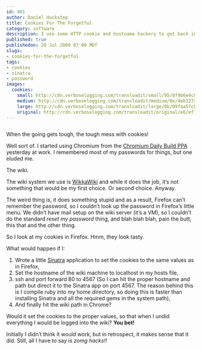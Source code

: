 ```yaml
--- 
id: 401
author: Daniel Huckstep
title: Cookies For The Forgetful
category: software
description: I use some HTTP cookie and hostname hackery to get back into our group wiki.
published: true
publishedon: 28 Jul 2009 07:00 MDT
slugs: 
- cookies-for-the-forgetful
tags: 
- cookies
- sinatra
- password
images: 
  cookies: 
    small: http://cdn.verboselogging.com/transloadit/small/95/8f9b6e4c0d9dba53af6eaccd99d9b5/cookies.jpg
    medium: http://cdn.verboselogging.com/transloadit/medium/0e/4eb127c1dab0603253863147ffb138/cookies.jpg
    large: http://cdn.verboselogging.com/transloadit/large/0b/09faa57cbfd771a465db01e57f6d79/cookies.jpg
    original: http://cdn.verboselogging.com/transloadit/original/e6/ef157fa63ee70ce198e7312778204e/cookies.jpg
---
```

<p><figure><img src="http://cdn.verboselogging.com/transloadit/medium/0e/4eb127c1dab0603253863147ffb138/cookies.jpg" class="fright bleft bbottom round medium" alt="" /></figure></p>
<p>When the going gets tough, the tough mess with cookies!</p>
<p>Well sort of. I started using Chromium from the <a href="https://launchpad.net/~chromium-daily/+archive/ppa">Chromium Daily Build <span class="caps">PPA</span></a> yesterday at work. I remembered most of my passwords for things, but one eluded me.</p>
<p>The wiki.</p>
<p>The wiki system we use is <a href="http://wikkawiki.org/HomePage">WikkaWiki</a> and while it does the job, it&#8217;s not something that would be my first choice. Or second choice. Anyway.</p>
<p>The weird thing is, it does something stupid and as a result, Firefox can&#8217;t remember the password, so I couldn&#8217;t look up the password in Firefox&#8217;s little menu. We didn&#8217;t have mail setup on the wiki server (it&#8217;s a VM), so I couldn&#8217;t do the standard <em>reset my password</em> thing, and blah blah blah, pain the butt, this that and the other thing.</p>
<p>So I look at my cookies in Firefox. Hmm, they look tasty.</p>
<p>What would happen if I:</p>
<ol>
	<li>Wrote a little <a href="http://www.sinatrarb.com/">Sinatra</a> application to set the cookies to the same values as in Firefox,</li>
	<li>Set the hostname of the wiki machine to localhost in my hosts file,</li>
	<li>ssh and port forward 80 to 4567 (So I can hit the proper hostname and path but direct it to the Sinatra app on port 4567. The reason behind this is I compile ruby into my home directory, so doing this is faster than installing Sinatra and all the required gems in the system path),</li>
	<li>And finally hit the wiki path in Chrome?</li>
</ol>
<p>Would it set the cookies to the proper values, so that when I undid everything I would be logged into the wiki? <strong>You bet!</strong></p>
<p>Initially I didn&#8217;t think it would work, but in retrospect, it makes sense that it did. Still, all I have to say is <em>zomg hacks!!</em></p>
